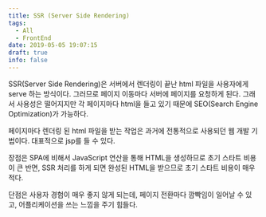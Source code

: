 ```yaml
---
title: SSR (Server Side Rendering)
tags:
  - All
  - FrontEnd
date: 2019-05-05 19:07:15
draft: true
info: false
---
```


SSR(Server Side Rendering)은 서버에서 렌더링이 끝난 html 파일을 사용자에게 serve 하는 방식이다. 그러므로 페이지 이동마다 서버에 페이지를 요청하게 된다. 그래서 사용성은 떨어지지만 각 페이지마다 html을 들고 있기 때문에 SEO(Search Engine Optimization)가 가능하다.

페이지마다 렌더링 된 html 파일을 받는 작업은 과거에 전통적으로 사용되던 웹 개발 기법이다. 대표적으로 jsp를 들 수 있다.

장점은 SPA에 비해서 JavaScript 연산을 통해 HTML을 생성하므로 초기 스타트 비용이 큰 반면, SSR 처리를 하게 되면 완성된 HTML을 받으므로 초기 스타트 비용이 매우 적다.

단점은 사용자 경험이 매우 좋지 않게 되는데, 페이지 전환마다 깜빡임이 일어날 수 있고, 어플리케이션을 쓰는 느낌을 주기 힘들다.
